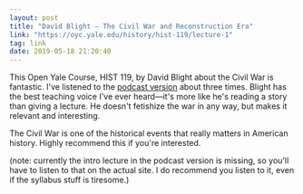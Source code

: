 ```yaml
---
layout: post
title: "David Blight — The Civil War and Reconstruction Era"
link: "https://oyc.yale.edu/history/hist-119/lecture-1"
tag: link
date: 2019-05-18 21:20:40
---
```

This Open Yale Course, HIST 119, by David Blight about the Civil War is fantastic. I've listened to the [podcast version](https://overcast.fm/+J2ShRF5dc) about three times. Blight has the best teaching voice I've ever heard—it's more like he's reading a story than giving a lecture. He doesn't fetishize the war in any way, but makes it relevant and interesting.

The Civil War is one of the historical events that really matters in American history. Highly recommend this if you're interested. 

(note: currently the intro lecture in the podcast version is missing, so you'll have to listen to that on the actual site. I do recommend you listen to it, even if the syllabus stuff is tiresome.)